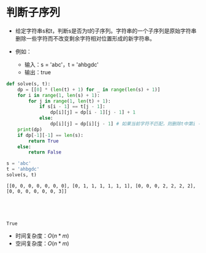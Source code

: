 
# 判断子序列

* 给定字符串s和t，判断s是否为t的子序列。字符串的一个子序列是原始字符串删除一些字符而不改变剩余字符相对位置形成的新字符串。

* 例如：
    * 输入：s = 'abc'，t = 'ahbgdc'
    * 输出：true


```python
def solve(s, t):
    dp = [[0] * (len(t) + 1) for _ in range(len(s) + 1)]
    for i in range(1, len(s) + 1):
        for j in range(1, len(t) + 1):
            if s[i - 1] == t[j - 1]:
                dp[i][j] = dp[i - 1][j - 1] + 1
            else:
                dp[i][j] = dp[i][j - 1] # 如果当前字符不匹配，则删除t中第i - 1个字符，继续匹配
    print(dp)
    if dp[-1][-1] == len(s):
        return True
    else:
        return False
```


```python
s = 'abc'
t = 'ahbgdc'
solve(s, t)
```

    [[0, 0, 0, 0, 0, 0, 0], [0, 1, 1, 1, 1, 1, 1], [0, 0, 0, 2, 2, 2, 2], [0, 0, 0, 0, 0, 0, 3]]
    




    True



* 时间复杂度：$O(n * m)$
* 空间复杂度：$O(n * m)$
